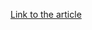 [Link to the article](https://threatresearch.ext.hp.com/magniber-ransomware-switches-to-javascript-targeting-home-users-with-fake-software-updates/)
